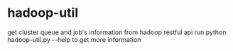 # hadoop-util
get cluster queue and job's information from hadoop restful api
run python hadoop-util.py --help to get more information
